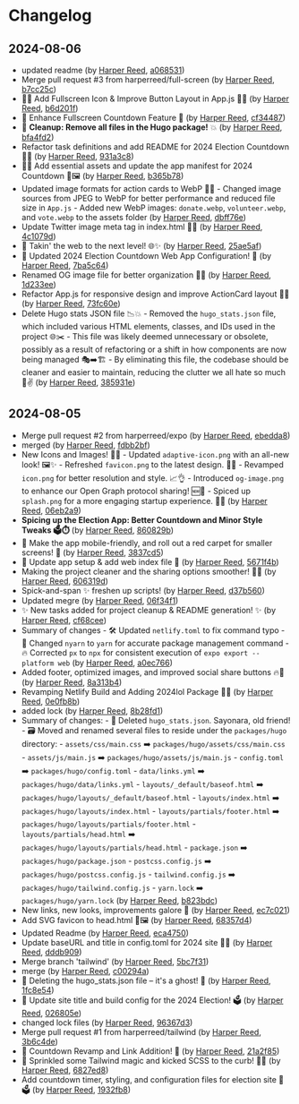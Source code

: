 # Changelog

## 2024-08-06

- updated readme (by [Harper Reed](mailto:harper@nata2.org), [a068531](a068531))
- Merge pull request #3 from harperreed/full-screen (by [Harper Reed](mailto:harper@nata2.org), [b7cc25c](b7cc25c))
- 🚀✨ Add Fullscreen Icon & Improve Button Layout in App.js 🎉💥 (by [Harper Reed](mailto:harper@nata2.org), [b6d201f](b6d201f))
- 🚀 Enhance Fullscreen Countdown Feature 🎉 (by [Harper Reed](mailto:harper@nata2.org), [cf34487](cf34487))
- 🚀 **Cleanup: Remove all files in the Hugo package!** 💥 (by [Harper Reed](mailto:harper@nata2.org), [bfa4fd2](bfa4fd2))
- Refactor task definitions and add README for 2024 Election Countdown 🎉📅 (by [Harper Reed](mailto:harper@nata2.org), [931a3c8](931a3c8))
- 🎉🎨 Add essential assets and update the app manifest for 2024 Countdown 🎊🖼️ (by [Harper Reed](mailto:harper@nata2.org), [b365b78](b365b78))
- Updated image formats for action cards to WebP 🎉💥 - Changed image sources from JPEG to WebP for better performance and reduced file size in `App.js` - Added new WebP images: `donate.webp`, `volunteer.webp`, and `vote.webp` to the assets folder (by [Harper Reed](mailto:harper@nata2.org), [dbff76e](dbff76e))
- Update Twitter image meta tag in index.html 🎉🚀 (by [Harper Reed](mailto:harper@nata2.org), [4c1079d](4c1079d))
- 🚀 Takin' the web to the next level! 🌐✨ (by [Harper Reed](mailto:harper@nata2.org), [25ae5af](25ae5af))
- 🚀 Updated 2024 Election Countdown Web App Configuration! 🎉 (by [Harper Reed](mailto:harper@nata2.org), [7ba5c64](7ba5c64))
- Renamed OG image file for better organization 🎉📁 (by [Harper Reed](mailto:harper@nata2.org), [1d233ee](1d233ee))
- Refactor App.js for responsive design and improve ActionCard layout 🎉🚀 (by [Harper Reed](mailto:harper@nata2.org), [73fc60e](73fc60e))
- Delete Hugo stats JSON file 📉💥 - Removed the `hugo_stats.json` file, which included various HTML elements, classes, and IDs used in the project 🌐✂️ - This file was likely deemed unnecessary or obsolete, possibly as a result of refactoring or a shift in how components are now being managed 🎭➡️🏗️ - By eliminating this file, the codebase should be cleaner and easier to maintain, reducing the clutter we all hate so much 🧹✌️ (by [Harper Reed](mailto:harper@nata2.org), [385931e](385931e))

## 2024-08-05

- Merge pull request #2 from harperreed/expo (by [Harper Reed](mailto:harper@nata2.org), [ebedda8](ebedda8))
- merged (by [Harper Reed](mailto:harper@nata2.org), [fdbb2bf](fdbb2bf))
- New Icons and Images! 🎨💥 - Updated `adaptive-icon.png` with an all-new look! 🖼️✨ - Refreshed `favicon.png` to the latest design. 🔄🔥 - Revamped `icon.png` for better resolution and style. 📈👌 - Introduced `og-image.png` to enhance our Open Graph protocol sharing! 🆕🚀 - Spiced up `splash.png` for a more engaging startup experience. 🌊🎉 (by [Harper Reed](mailto:harper@nata2.org), [06eb2a9](06eb2a9))
- **Spicing up the Election App: Better Countdown and Minor Style Tweaks 🗳️⏱️** (by [Harper Reed](mailto:harper@nata2.org), [860829b](860829b))
- 🚀 Make the app mobile-friendly, and roll out a red carpet for smaller screens! 🍿 (by [Harper Reed](mailto:harper@nata2.org), [3837cd5](3837cd5))
- 🚀 Update app setup & add web index file 🎉 (by [Harper Reed](mailto:harper@nata2.org), [5671f4b](5671f4b))
- Making the project cleaner and the sharing options smoother! 🚀✨ (by [Harper Reed](mailto:harper@nata2.org), [606319d](606319d))
- Spick-and-span ✨ freshen up scripts! (by [Harper Reed](mailto:harper@nata2.org), [d37b560](d37b560))
- Updated megre (by [Harper Reed](mailto:harper@nata2.org), [06f34f1](06f34f1))
- ✨ New tasks added for project cleanup & README generation! ✨ (by [Harper Reed](mailto:harper@nata2.org), [cf68cee](cf68cee))
- Summary of changes - 🛠️ Updated `netlify.toml` to fix command typo - 🚀 Changed `nyarn` to `yarn` for accurate package management command - 🔥 Corrected `px` to `npx` for consistent execution of `expo export --platform web` (by [Harper Reed](mailto:harper@nata2.org), [a0ec766](a0ec766))
- Added footer, optimized images, and improved social share buttons 🔥🚀 (by [Harper Reed](mailto:harper@nata2.org), [8a313b4](8a313b4))
- Revamping Netlify Build and Adding 2024lol Package 🎉🚀 (by [Harper Reed](mailto:harper@nata2.org), [0e0fb8b](0e0fb8b))
- added lock (by [Harper Reed](mailto:harper@nata2.org), [8b28fd1](8b28fd1))
- Summary of changes: - 🚮 Deleted `hugo_stats.json`. Sayonara, old friend! - 🗃️ Moved and renamed several files to reside under the `packages/hugo` directory:   - `assets/css/main.css` ➡️ `packages/hugo/assets/css/main.css`   - `assets/js/main.js` ➡️ `packages/hugo/assets/js/main.js`   - `config.toml` ➡️ `packages/hugo/config.toml`   - `data/links.yml` ➡️ `packages/hugo/data/links.yml`   - `layouts/_default/baseof.html` ➡️ `packages/hugo/layouts/_default/baseof.html`   - `layouts/index.html` ➡️ `packages/hugo/layouts/index.html`   - `layouts/partials/footer.html` ➡️ `packages/hugo/layouts/partials/footer.html`   - `layouts/partials/head.html` ➡️ `packages/hugo/layouts/partials/head.html`   - `package.json` ➡️ `packages/hugo/package.json`   - `postcss.config.js` ➡️ `packages/hugo/postcss.config.js`   - `tailwind.config.js` ➡️ `packages/hugo/tailwind.config.js`   - `yarn.lock` ➡️ `packages/hugo/yarn.lock` (by [Harper Reed](mailto:harper@nata2.org), [b823bdc](b823bdc))
- New links, new looks, improvements galore 🎉 (by [Harper Reed](mailto:harper@nata2.org), [ec7c021](ec7c021))
- Add SVG favicon to head.html 🎉🖼️ (by [Harper Reed](mailto:harper@nata2.org), [68357d4](68357d4))
- Updated Readme (by [Harper Reed](mailto:harper@nata2.org), [eca4750](eca4750))
- Update baseURL and title in config.toml for 2024 site 🚀🎉 (by [Harper Reed](mailto:harper@nata2.org), [dddb909](dddb909))
- Merge branch 'tailwind' (by [Harper Reed](mailto:harper@nata2.org), [5bc7f31](5bc7f31))
- merge (by [Harper Reed](mailto:harper@nata2.org), [c00294a](c00294a))
- 🚨 Deleting the hugo_stats.json file – it's a ghost! 👻 (by [Harper Reed](mailto:harper@nata2.org), [1fc8e54](1fc8e54))
- 🎉 Update site title and build config for the 2024 Election! 🗳️ (by [Harper Reed](mailto:harper@nata2.org), [026805e](026805e))
- changed lock files (by [Harper Reed](mailto:harper@nata2.org), [96367d3](96367d3))
- Merge pull request #1 from harperreed/tailwind (by [Harper Reed](mailto:harper@nata2.org), [3b6c4de](3b6c4de))
- 🎉 Countdown Revamp and Link Addition! 🎉 (by [Harper Reed](mailto:harper@nata2.org), [21a2f85](21a2f85))
- 🎉 Sprinkled some Tailwind magic and kicked SCSS to the curb! 💨✨ (by [Harper Reed](mailto:harper@nata2.org), [6827ed8](6827ed8))
- Add countdown timer, styling, and configuration files for election site 🎉🗳️ (by [Harper Reed](mailto:harper@nata2.org), [1932fb8](1932fb8))

